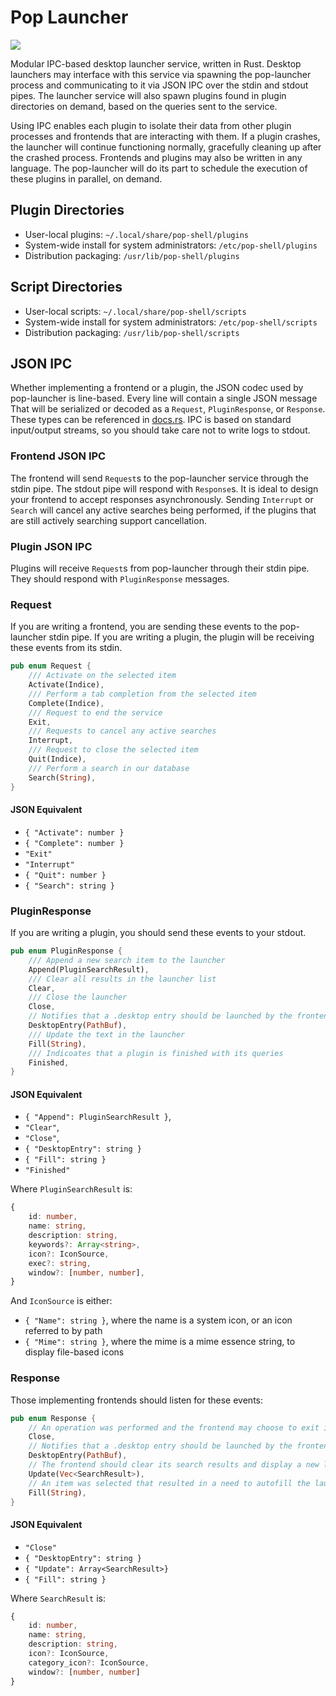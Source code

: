 # Pop Launcher

![](https://img.shields.io/badge/rustc-1.47-orange)

Modular IPC-based desktop launcher service, written in Rust. Desktop launchers may interface with this service via spawning the pop-launcher process and communicating to it via JSON IPC over the stdin and stdout pipes. The launcher service will also spawn plugins found in plugin directories on demand, based on the queries sent to the service.

Using IPC enables each plugin to isolate their data from other plugin processes and frontends that are interacting with them. If a plugin crashes, the launcher will continue functioning normally, gracefully cleaning up after the crashed process. Frontends and plugins may also be written in any language. The pop-launcher will do its part to schedule the execution of these plugins in parallel, on demand.

## Plugin Directories

- User-local plugins: `~/.local/share/pop-shell/plugins`
- System-wide install for system administrators: `/etc/pop-shell/plugins`
- Distribution packaging: `/usr/lib/pop-shell/plugins`

## Script Directories

- User-local scripts: `~/.local/share/pop-shell/scripts`
- System-wide install for system administrators: `/etc/pop-shell/scripts`
- Distribution packaging: `/usr/lib/pop-shell/scripts`

## JSON IPC

Whether implementing a frontend or a plugin, the JSON codec used by pop-launcher is line-based. Every line will contain a single JSON message That will be serialized or decoded as a `Request`, `PluginResponse`, or `Response`. These types can be referenced in [docs.rs](https://docs.rs/pop-launcher). IPC is based on standard input/output streams, so you should take care not to write logs to stdout.

### Frontend JSON IPC

The frontend will send `Request`s to the pop-launcher service through the stdin pipe. The stdout pipe will respond with `Response`s. It is ideal to design your frontend to accept responses asynchronously. Sending `Interrupt` or `Search` will cancel any active searches being performed, if the plugins that are still actively searching support cancellation.

### Plugin JSON IPC

Plugins will receive `Request`s from pop-launcher through their stdin pipe. They should respond with `PluginResponse` messages.

### Request

If you are writing a frontend, you are sending these events to the pop-launcher stdin pipe. If you are writing a plugin, the plugin will be receiving these events from its stdin.

```rust
pub enum Request {
    /// Activate on the selected item
    Activate(Indice),
    /// Perform a tab completion from the selected item
    Complete(Indice),
    /// Request to end the service
    Exit,
    /// Requests to cancel any active searches
    Interrupt,
    /// Request to close the selected item
    Quit(Indice),
    /// Perform a search in our database
    Search(String),
}
```

#### JSON Equivalent

- `{ "Activate": number }`
- `{ "Complete": number }`
- `"Exit"`
- `"Interrupt"`
- `{ "Quit": number }`
- `{ "Search": string }`

### PluginResponse

If you are writing a plugin, you should send these events to your stdout.

```rust
pub enum PluginResponse {
    /// Append a new search item to the launcher
    Append(PluginSearchResult),
    /// Clear all results in the launcher list
    Clear,
    /// Close the launcher
    Close,
    // Notifies that a .desktop entry should be launched by the frontend
    DesktopEntry(PathBuf),
    /// Update the text in the launcher
    Fill(String),
    /// Indicoates that a plugin is finished with its queries
    Finished,
}
```

#### JSON Equivalent

- `{ "Append": PluginSearchResult }`,
- `"Clear"`,
- `"Close"`,
- `{ "DesktopEntry": string }`
- `{ "Fill": string }`
- `"Finished"`

Where `PluginSearchResult` is:

```ts
{
    id: number,
    name: string,
    description: string,
    keywords?: Array<string>,
    icon?: IconSource,
    exec?: string,
    window?: [number, number],
}
```

And `IconSource` is either:

- `{ "Name": string }`, where the name is a system icon, or an icon referred to by path
- `{ "Mime": string }`, where the mime is a mime essence string, to display file-based icons

### Response

Those implementing frontends should listen for these events:

```rust
pub enum Response {
    // An operation was performed and the frontend may choose to exit its process.
    Close,
    // Notifies that a .desktop entry should be launched by the frontend
    DesktopEntry(PathBuf),
    // The frontend should clear its search results and display a new list
    Update(Vec<SearchResult>),
    // An item was selected that resulted in a need to autofill the launcher
    Fill(String),
}
```

#### JSON Equivalent

- `"Close"`
- `{ "DesktopEntry": string }`
- `{ "Update": Array<SearchResult>}`
- `{ "Fill": string }`

Where `SearchResult` is:

```ts
{
    id: number,
    name: string,
    description: string,
    icon?: IconSource,
    category_icon?: IconSource,
    window?: [number, number]
}
```